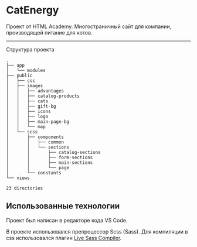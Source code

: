 # CatEnergy 

Проект от HTML Academy.
Многостраничный сайт для компании, производящей питание для котов.

--- 

Структура проекта

```
.
├── app
│   └── modules
├── public
│   ├── css
│   ├── images
│   │   ├── advantages
│   │   ├── catalog-products
│   │   ├── cats
│   │   ├── gift-bg
│   │   ├── icons
│   │   ├── logo
│   │   ├── main-page-bg
│   │   └── map
│   └── scss
│       ├── components
│       │   ├── common
│       │   └── sections
│       │       ├── catalog-sections
│       │       ├── form-sections
│       │       ├── main-sections
│       │       └── page
│       └── constants
└── views

23 directories
```

## Использованные технологии

Проект был написан в редакторе кода VS Code.

В проекте использовался препроцессор Scss (Sass).
Для компиляции в css использовался плагин [Live Sass Compiler](https://marketplace.visualstudio.com/items?itemName=ritwickdey.live-sass).